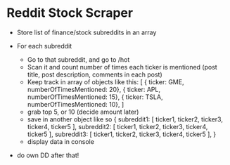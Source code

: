 # Reddit Stock Scraper

- Store list of finance/stock subreddits in an array
- For each subreddit

  - Go to that subreddit, and go to /hot
  - Scan it and count number of times each ticker is mentioned (post title, post description, comments in each post)
  - Keep track in array of objects like this:
    [
    { ticker: GME, numberOfTimesMentioned: 20},
    { ticker: APL, numberOfTimesMentioned: 15},
    { ticker: TSLA, numberOfTimesMentioned: 10},
    ]
  - grab top 5, or 10 (decide amount later)
  - save in another object like so
    {
    subreddit1: [ ticker1, ticker2, ticker3, ticker4, ticker5 ],
    subreddit2: [ ticker1, ticker2, ticker3, ticker4, ticker5 ],
    subreddit3: [ ticker1, ticker2, ticker3, ticker4, ticker5 ],
    }
  - display data in console

- do own DD after that!
